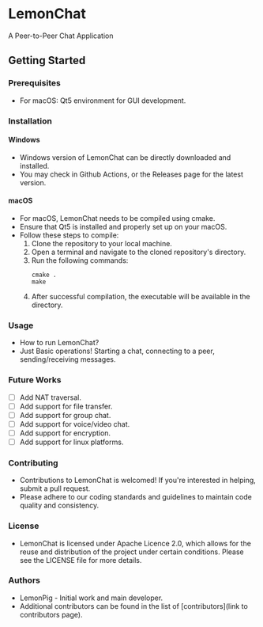 # LemonChat
A Peer-to-Peer Chat Application

## Getting Started
### Prerequisites
- For macOS: Qt5 environment for GUI development.

### Installation
#### Windows
- Windows version of LemonChat can be directly downloaded and installed.
- You may check in Github Actions, or the Releases page for the latest version.

#### macOS
- For macOS, LemonChat needs to be compiled using cmake.
- Ensure that Qt5 is installed and properly set up on your macOS.
- Follow these steps to compile:
    1. Clone the repository to your local machine.
    2. Open a terminal and navigate to the cloned repository's directory.
    3. Run the following commands:
       ```
       cmake .
       make
       ```
    4. After successful compilation, the executable will be available in the directory.

### Usage
- How to run LemonChat? 
- Just Basic operations! Starting a chat, connecting to a peer, sending/receiving messages.

### Future Works
- [ ] Add NAT traversal.
- [ ] Add support for file transfer.
- [ ] Add support for group chat.
- [ ] Add support for voice/video chat.
- [ ] Add support for encryption.
- [ ] Add support for linux platforms.

### Contributing
- Contributions to LemonChat is welcomed! If you're interested in helping, submit a pull request.
- Please adhere to our coding standards and guidelines to maintain code quality and consistency.

### License
- LemonChat is licensed under Apache Licence 2.0, which allows for the reuse and distribution of the project under certain conditions. Please see the LICENSE file for more details.

### Authors
- LemonPig - Initial work and main developer.
- Additional contributors can be found in the list of [contributors](link to contributors page).

